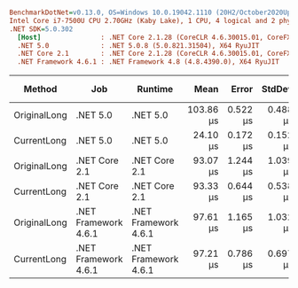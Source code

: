 ``` ini

BenchmarkDotNet=v0.13.0, OS=Windows 10.0.19042.1110 (20H2/October2020Update)
Intel Core i7-7500U CPU 2.70GHz (Kaby Lake), 1 CPU, 4 logical and 2 physical cores
.NET SDK=5.0.302
  [Host]               : .NET Core 2.1.28 (CoreCLR 4.6.30015.01, CoreFX 4.6.30015.01), X64 RyuJIT
  .NET 5.0             : .NET 5.0.8 (5.0.821.31504), X64 RyuJIT
  .NET Core 2.1        : .NET Core 2.1.28 (CoreCLR 4.6.30015.01, CoreFX 4.6.30015.01), X64 RyuJIT
  .NET Framework 4.6.1 : .NET Framework 4.8 (4.8.4390.0), X64 RyuJIT


```
|       Method |                  Job |              Runtime |      Mean |    Error |   StdDev | Ratio |   Gen 0 | Gen 1 | Gen 2 | Allocated |
|------------- |--------------------- |--------------------- |----------:|---------:|---------:|------:|--------:|------:|------:|----------:|
| OriginalLong |             .NET 5.0 |             .NET 5.0 | 103.86 μs | 0.522 μs | 0.488 μs |  1.12 | 92.0410 |     - |     - |    188 KB |
|  CurrentLong |             .NET 5.0 |             .NET 5.0 |  24.10 μs | 0.172 μs | 0.152 μs |  0.26 | 25.9705 |     - |     - |     53 KB |
| OriginalLong |        .NET Core 2.1 |        .NET Core 2.1 |  93.07 μs | 1.244 μs | 1.039 μs |  1.00 | 91.7969 |     - |     - |    189 KB |
|  CurrentLong |        .NET Core 2.1 |        .NET Core 2.1 |  93.33 μs | 0.644 μs | 0.538 μs |  1.00 | 91.7969 |     - |     - |    189 KB |
| OriginalLong | .NET Framework 4.6.1 | .NET Framework 4.6.1 |  97.61 μs | 1.165 μs | 1.032 μs |  1.05 | 94.2383 |     - |     - |    194 KB |
|  CurrentLong | .NET Framework 4.6.1 | .NET Framework 4.6.1 |  97.21 μs | 0.786 μs | 0.697 μs |  1.04 | 94.2383 |     - |     - |    194 KB |
